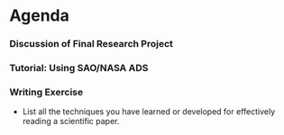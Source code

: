 # Agenda

### Discussion of Final Research Project

### Tutorial: Using SAO/NASA ADS

### Writing Exercise
* List all the techniques you have learned or developed for effectively reading a scientific paper.
   
   
   
